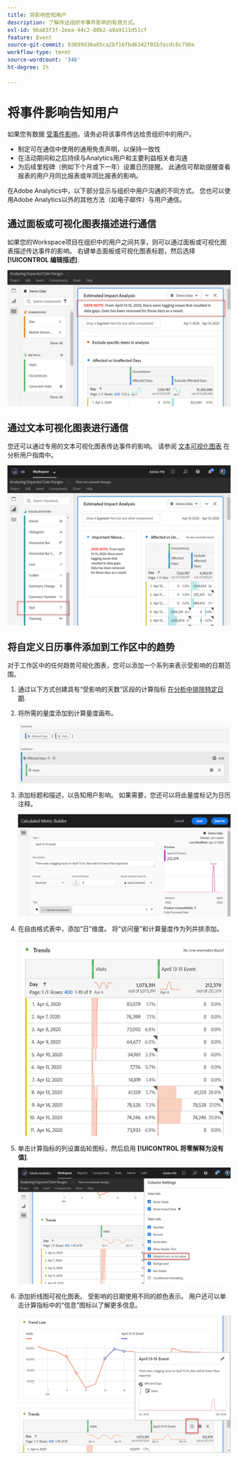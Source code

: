 ```yaml
---
title: 将影响告知用户
description: 了解传达组织中事件影响的有效方式。
exl-id: 9ba83f3f-2eea-44c2-80b2-a0a9111d51cf
feature: Event
source-git-commit: 93099d36a65ca2bf16fbd6342f01bfecdc8c798e
workflow-type: tm+mt
source-wordcount: '346'
ht-degree: 1%

---
```


# 将事件影响告知用户

如果您有数据 [受事件影响](overview.md)，请务必将该事件传达给贵组织中的用户。

* 制定可在通信中使用的通用免责声明，以保持一致性
* 在活动期间和之后持续与Analytics用户和主要利益相关者沟通
* 为后续里程碑（例如下个月或下一年）设置日历提醒。 此通信可帮助提醒查看报表的用户月同比报表或年同比报表的影响。

在Adobe Analytics中，以下部分显示与组织中用户沟通的不同方式。 您也可以使用Adobe Analytics以外的其他方法（如电子邮件）与用户通信。

## 通过面板或可视化图表描述进行通信

如果您的Workspace项目在组织中的用户之间共享，则可以通过面板或可视化图表描述传达事件的影响。 右键单击面板或可视化图表标题，然后选择 **[!UICONTROL 编辑描述]**.

![面板说明](assets/panel_description.png)

## 通过文本可视化图表进行通信

您还可以通过专用的文本可视化图表传达事件的影响。 请参阅 [文本可视化图表](/help/analyze/analysis-workspace/visualizations/text.md) 在分析用户指南中。

![文本可视化](assets/text_visualization.png)

## 将自定义日历事件添加到工作区中的趋势

对于工作区中的任何趋势可视化图表，您可以添加一个系列来表示受影响的日期范围。

1. 通过以下方式创建具有“受影响的天数”区段的计算指标 [在分析中排除特定日期](segments.md).
1. 将所需的量度添加到计算量度画布。

   ![量度](assets/calcmetric_event.png)

1. 添加标题和描述，以告知用户影响。 如果需要，您还可以将此量度标记为日历注释。

   ![标题和描述](assets/calcmetric_title_description.png)

1. 在自由格式表中，添加“日”维度。 将“访问量”和计算量度作为列并排添加。

   ![自由格式表](assets/calcmetric_freeform.png)

1. 单击计算指标的列设置齿轮图标，然后启用 **[!UICONTROL 将零解释为没有值]**.

   ![计算指标设置](assets/calcmetric_zero_no_value.png)

1. 添加折线图可视化图表。 受影响的日期使用不同的颜色表示。 用户还可以单击计算指标中的“信息”图标以了解更多信息。

   ![信息图标](assets/calcmetric_infoicon.png)

